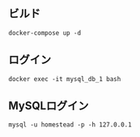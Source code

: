 ## ビルド
```
docker-compose up -d
```

## ログイン
```
docker exec -it mysql_db_1 bash
```

## MySQLログイン
```
mysql -u homestead -p -h 127.0.0.1
```
